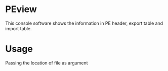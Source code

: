 # PEview
This console software shows the information in PE header, export table and import table.

# Usage 
Passing the location of file as argument
